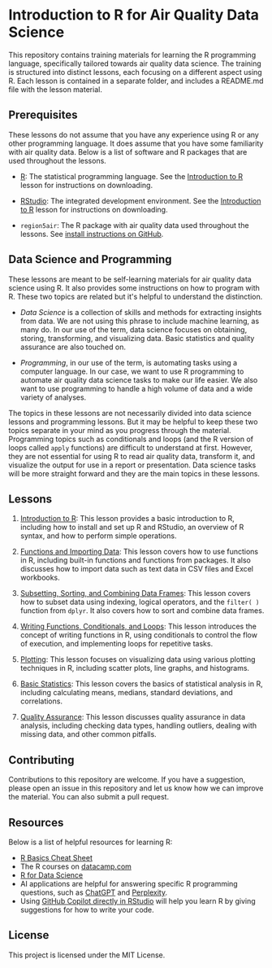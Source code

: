 # Introduction to R for Air Quality Data Science

This repository contains training materials for learning the R programming language,
specifically tailored towards air quality data science. The training is structured
into distinct lessons, each focusing on a different aspect using R. Each lesson
is contained in a separate folder, and includes a README.md file with the lesson 
material.

## Prerequisites

These lessons do not assume that you have any experience using R or any other 
programming language. It does assume that you have some familiarity with air
quality data. Below is a list of software and R packages that are used 
throughout the lessons.

- [R](https://cran.r-project.org/): The statistical programming language. See
the [Introduction to R](1-Introduction-to-R/readme.md) lesson for instructions
on downloading.

- [RStudio](https://posit.co/download/rstudio-desktop/): The integrated development
environment. See the [Introduction to R](1-Introduction-to-R/readme.md) lesson 
for instructions on downloading.

- `region5air`: The R package with air quality data used throughout the lessons.
See [install instructions on GitHub](https://github.com/FluentData/region5air/blob/main/README.md).


## Data Science and Programming

These lessons are meant to be self-learning materials for air quality data science
using R. It also provides some instructions on how to program with R. These two
topics are related but it's helpful to understand the distinction.

- _Data Science_ is a collection of skills and methods for extracting insights from
data. We are not using this phrase to include machine learning, as many do. In
our use of the term, data science focuses on obtaining, storing, transforming, 
and visualizing data. Basic statistics and quality assurance are also touched on. 

- _Programming_, in our use of the term, is automating tasks using a computer
language. In our case, we want to use R programming to automate air quality data 
science tasks to make our life easier. We also want to use programming to handle
a high volume of data and a wide variety of analyses.

The topics in these lessons are not necessarily divided into data science lessons
and programming lessons. But it may be helpful to keep these two topics separate
in your mind as you progress through the material. Programming topics such as conditionals
and loops (and the R version of loops called `apply` functions) are difficult
to understand at first. However, they are not essential for using R to read air
quality data, transform it, and visualize the output for use in a report or presentation. 
Data science tasks will be more straight forward and they are the main topics in 
these lessons.


## Lessons

1. [Introduction to R](1-Introduction-to-R/readme.md): This lesson provides a 
basic introduction to R, including how to install and set up R and RStudio, an 
overview of R syntax, and how to perform simple operations.

2. [Functions and Importing Data](2-Functions-and-Importing-Data/readme.md): This
lesson covers how to use functions in R, including built-in functions and 
functions from packages. It also discusses how to import data such as text data
in CSV files and 
Excel workbooks.

3. [Subsetting, Sorting, and Combining Data Frames](3-Subsetting-Sorting-and-Combining/readme.md): 
This lesson covers how to subset data using indexing, logical operators, and the
`filter( )` function from `dplyr`. It also covers how to sort and combine data frames.

4. [Writing Functions, Conditionals, and Loops](4-Writing-Functions-Conditionals-and-Loops): 
This lesson introduces the concept of writing functions in R, using conditionals
to control the flow of execution, and implementing loops for repetitive tasks.
    
5. [Plotting](5-Plotting/readme.md): This lesson focuses on visualizing data using
various plotting techniques in R, including scatter plots, line graphs, and histograms.

6. [Basic Statistics](6-Basic-Statistics/readme.md): This lesson covers the basics
of statistical analysis in R, including calculating means, medians, standard deviations,
and correlations.

7. [Quality Assurance](7-Quality-Assurance/readme.md): This lesson discusses quality
assurance in data analysis, including checking data types, handling outliers, dealing
with missing data, and other common pitfalls.

## Contributing

Contributions to this repository are welcome. If you have a suggestion, please open
an issue in this repository and let us know how we can improve the material. You 
can also submit a pull request.

## Resources

Below is a list of helpful resources for learning R:

- [R Basics Cheat Sheet](https://www.datacamp.com/cheat-sheet/getting-started-r?utm_source=google&utm_medium=paid_search&utm_campaignid=19589720830&utm_adgroupid=152984017174&utm_device=c&utm_keyword=&utm_matchtype=&utm_network=g&utm_adpostion=&utm_creative=698229375316&utm_targetid=dsa-2219652735776&utm_loc_interest_ms=&utm_loc_physical_ms=9016149&utm_content=DSA~blog~R-Programming&utm_campaign=230119_1-sea~dsa~tofu_2-b2c_3-us_4-prc_5-na_6-na_7-le_8-pdsh-go_9-na_10-na_11-na-may24&gad_source=1&gclid=Cj0KCQjwu8uyBhC6ARIsAKwBGpThrUn-ZOHvH3_knynUXAX0O9G6UZ9s5Dp44elX1TAkLNzRbKMgpPUaAtbsEALw_wcB)
- The R courses on [datacamp.com](https://www.datacamp.com/category/r)
- [R for Data Science](https://r4ds.had.co.nz/)
- AI applications are helpful for answering specific R programming questions, such as [ChatGPT](https://chatgpt.com/auth/login?sso=&oai-dm=1) and [Perplexity](perplexity.ai).
- Using [GitHub Copilot directly in RStudio](https://docs.posit.co/ide/user/ide/guide/tools/copilot.html) will help you learn R by giving suggestions for how to write your code. 

## License

This project is licensed under the MIT License. 
